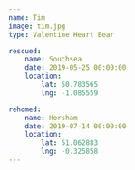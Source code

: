 ```yaml
---
name: Tim
image: tim.jpg
type: Valentine Heart Bear

rescued:
    name: Southsea
    date: 2019-05-25 00:00:00
    location:
        lat: 50.783565
        lng: -1.085559

rehomed:
    name: Horsham
    date: 2019-07-14 00:00:00
    location:
        lat: 51.062883
        lng: -0.325858
---
```

